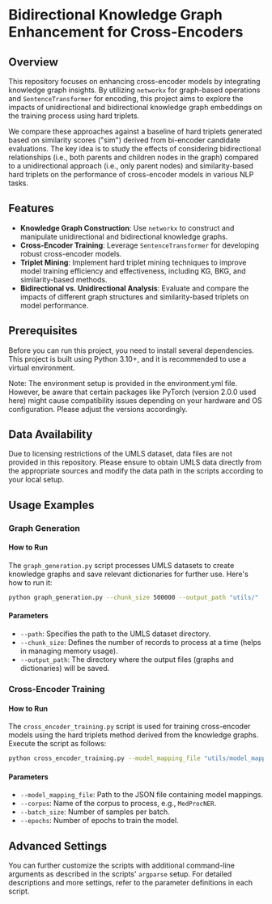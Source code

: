 # Bidirectional Knowledge Graph Enhancement for Cross-Encoders

## Overview

This repository focuses on enhancing cross-encoder models by integrating knowledge graph insights. By utilizing `networkx` for graph-based operations and `SentenceTransformer` for encoding, this project aims to explore the impacts of unidirectional and bidirectional knowledge graph embeddings on the training process using hard triplets.

We compare these approaches against a baseline of hard triplets generated based on similarity scores ("sim") derived from bi-encoder candidate evaluations. The key idea is to study the effects of considering bidirectional relationships (i.e., both parents and children nodes in the graph) compared to a unidirectional approach (i.e., only parent nodes) and similarity-based hard triplets on the performance of cross-encoder models in various NLP tasks.

## Features

- **Knowledge Graph Construction**: Use `networkx` to construct and manipulate unidirectional and bidirectional knowledge graphs.
- **Cross-Encoder Training**: Leverage `SentenceTransformer` for developing robust cross-encoder models.
- **Triplet Mining**: Implement hard triplet mining techniques to improve model training efficiency and effectiveness, including KG, BKG, and similarity-based methods.
- **Bidirectional vs. Unidirectional Analysis**: Evaluate and compare the impacts of different graph structures and similarity-based triplets on model performance.

## Prerequisites

Before you can run this project, you need to install several dependencies. This project is built using Python 3.10+, and it is recommended to use a virtual environment.

Note: The environment setup is provided in the environment.yml file. However, be aware that certain packages like PyTorch (version 2.0.0 used here) might cause compatibility issues depending on your hardware and OS configuration. Please adjust the versions accordingly.

## Data Availability
Due to licensing restrictions of the UMLS dataset, data files are not provided in this repository. Please ensure to obtain UMLS data directly from the appropriate sources and modify the data path in the scripts according to your local setup.


## Usage Examples

### Graph Generation

#### How to Run

The `graph_generation.py` script processes UMLS datasets to create knowledge graphs and save relevant dictionaries for further use. Here's how to run it:

```bash
python graph_generation.py --chunk_size 500000 --output_path "utils/"
```

#### Parameters

- `--path`: Specifies the path to the UMLS dataset directory.
- `--chunk_size`: Defines the number of records to process at a time (helps in managing memory usage).
- `--output_path`: The directory where the output files (graphs and dictionaries) will be saved.

### Cross-Encoder Training

#### How to Run

The `cross_encoder_training.py` script is used for training cross-encoder models using the hard triplets method derived from the knowledge graphs. Execute the script as follows:

```bash
python cross_encoder_training.py --model_mapping_file "utils/model_mapping.json" --corpus "MedProcNER" --batch_size 32 --epochs 1
```

#### Parameters

- `--model_mapping_file`: Path to the JSON file containing model mappings.
- `--corpus`: Name of the corpus to process, e.g., `MedProcNER`.
- `--batch_size`: Number of samples per batch.
- `--epochs`: Number of epochs to train the model.

## Advanced Settings

You can further customize the scripts with additional command-line arguments as described in the scripts' `argparse` setup. For detailed descriptions and more settings, refer to the parameter definitions in each script.
